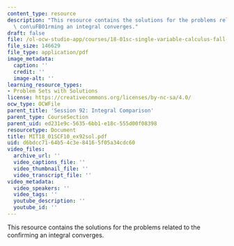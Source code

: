 ```yaml
---
content_type: resource
description: "This resource contains the solutions for the problems related to the\
  \ con\uFB01rming an integral converges."
draft: false
file: /ol-ocw-studio-app/courses/18-01sc-single-variable-calculus-fall-2010/d6bdcc7164b54c3e84165f05a34cdc60_MIT18_01SCF10_ex92sol.pdf
file_size: 146629
file_type: application/pdf
image_metadata:
  caption: ''
  credit: ''
  image-alt: ''
learning_resource_types:
- Problem Sets with Solutions
license: https://creativecommons.org/licenses/by-nc-sa/4.0/
ocw_type: OCWFile
parent_title: 'Session 92: Integral Comparison'
parent_type: CourseSection
parent_uid: ed231e9c-5635-6bb1-e18c-555d00f08398
resourcetype: Document
title: MIT18_01SCF10_ex92sol.pdf
uid: d6bdcc71-64b5-4c3e-8416-5f05a34cdc60
video_files:
  archive_url: ''
  video_captions_file: ''
  video_thumbnail_file: ''
  video_transcript_file: ''
video_metadata:
  video_speakers: ''
  video_tags: ''
  youtube_description: ''
  youtube_id: ''
---
```

This resource contains the solutions for the problems related to the conﬁrming an integral converges.
